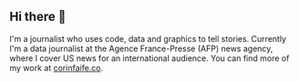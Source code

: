 ## Hi there 👋

I'm a journalist who uses code, data and graphics to tell stories. Currently I'm a data journalist at the Agence France-Presse (AFP) news agency, where I cover US news for an international audience. You can find more of my work at [corinfaife.co](https://corinfaife.co/).

<!--
**corintxt/corintxt** is a ✨ _special_ ✨ repository because its `README.md` (this file) appears on your GitHub profile.

Here are some ideas to get you started:

- 🔭 I’m currently working on ...
- 🌱 I’m currently learning ...
- 👯 I’m looking to collaborate on ...
- 🤔 I’m looking for help with ...
- 💬 Ask me about ...
- 📫 How to reach me: ...
- 😄 Pronouns: ...
- ⚡ Fun fact: ...
-->
